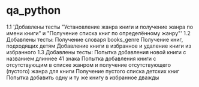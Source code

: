 # qa_python
1.1 'Добавлены тесты "Установление жанра книги и получение жанра по имени книги" и "Получение списка книг по определённому жанру"'
1.2 Добавлены тесты:
	Получение словаря books_genre
	Получение книг, подходящих детям
	Добавление книги в избранное и удаление книги из избранного
1.3 Добавлены тесты:
	Попытка добавления новой книги с названием длиннее 41 знака
	Попытка добавления книги с отсутствующим в списке жанром и получение отсутствующего (пустого) жанра для книги
	Получение пустого списка детских книг
	Попытка добавить одну и ту же книгу в избранное дважды
